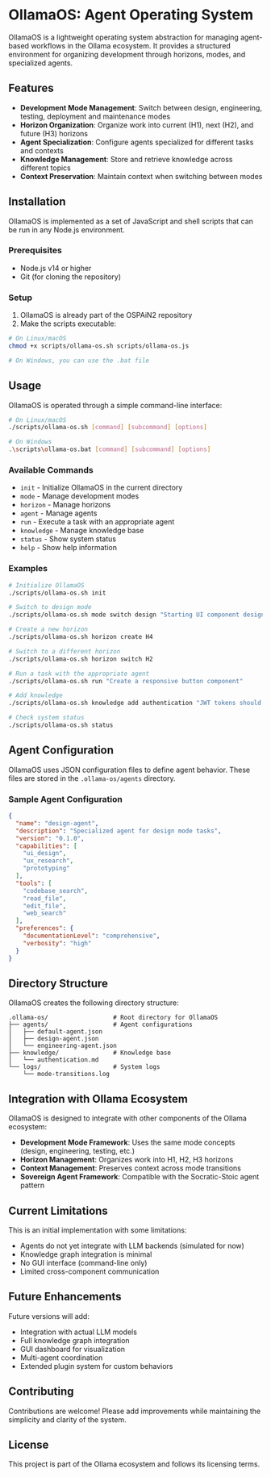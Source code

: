 # OllamaOS: Agent Operating System

OllamaOS is a lightweight operating system abstraction for managing agent-based workflows in the Ollama ecosystem. It provides a structured environment for organizing development through horizons, modes, and specialized agents.

## Features

- **Development Mode Management**: Switch between design, engineering, testing, deployment and maintenance modes
- **Horizon Organization**: Organize work into current (H1), next (H2), and future (H3) horizons
- **Agent Specialization**: Configure agents specialized for different tasks and contexts
- **Knowledge Management**: Store and retrieve knowledge across different topics
- **Context Preservation**: Maintain context when switching between modes

## Installation

OllamaOS is implemented as a set of JavaScript and shell scripts that can be run in any Node.js environment.

### Prerequisites

- Node.js v14 or higher
- Git (for cloning the repository)

### Setup

1. OllamaOS is already part of the OSPAiN2 repository
2. Make the scripts executable:

```bash
# On Linux/macOS
chmod +x scripts/ollama-os.sh scripts/ollama-os.js

# On Windows, you can use the .bat file
```

## Usage

OllamaOS is operated through a simple command-line interface:

```bash
# On Linux/macOS
./scripts/ollama-os.sh [command] [subcommand] [options]

# On Windows
.\scripts\ollama-os.bat [command] [subcommand] [options]
```

### Available Commands

- `init` - Initialize OllamaOS in the current directory
- `mode` - Manage development modes
- `horizon` - Manage horizons
- `agent` - Manage agents
- `run` - Execute a task with an appropriate agent
- `knowledge` - Manage knowledge base
- `status` - Show system status
- `help` - Show help information

### Examples

```bash
# Initialize OllamaOS
./scripts/ollama-os.sh init

# Switch to design mode
./scripts/ollama-os.sh mode switch design "Starting UI component design"

# Create a new horizon
./scripts/ollama-os.sh horizon create H4

# Switch to a different horizon
./scripts/ollama-os.sh horizon switch H2

# Run a task with the appropriate agent
./scripts/ollama-os.sh run "Create a responsive button component"

# Add knowledge
./scripts/ollama-os.sh knowledge add authentication "JWT tokens should expire after 24 hours"

# Check system status
./scripts/ollama-os.sh status
```

## Agent Configuration

OllamaOS uses JSON configuration files to define agent behavior. These files are stored in the `.ollama-os/agents` directory.

### Sample Agent Configuration

```json
{
  "name": "design-agent",
  "description": "Specialized agent for design mode tasks",
  "version": "0.1.0",
  "capabilities": [
    "ui_design",
    "ux_research",
    "prototyping"
  ],
  "tools": [
    "codebase_search",
    "read_file",
    "edit_file",
    "web_search"
  ],
  "preferences": {
    "documentationLevel": "comprehensive",
    "verbosity": "high"
  }
}
```

## Directory Structure

OllamaOS creates the following directory structure:

```
.ollama-os/                  # Root directory for OllamaOS
├── agents/                  # Agent configurations
│   ├── default-agent.json
│   ├── design-agent.json
│   └── engineering-agent.json
├── knowledge/               # Knowledge base
│   └── authentication.md
└── logs/                    # System logs
    └── mode-transitions.log
```

## Integration with Ollama Ecosystem

OllamaOS is designed to integrate with other components of the Ollama ecosystem:

- **Development Mode Framework**: Uses the same mode concepts (design, engineering, testing, etc.)
- **Horizon Management**: Organizes work into H1, H2, H3 horizons
- **Context Management**: Preserves context across mode transitions
- **Sovereign Agent Framework**: Compatible with the Socratic-Stoic agent pattern

## Current Limitations

This is an initial implementation with some limitations:

- Agents do not yet integrate with LLM backends (simulated for now)
- Knowledge graph integration is minimal
- No GUI interface (command-line only)
- Limited cross-component communication

## Future Enhancements

Future versions will add:

- Integration with actual LLM models
- Full knowledge graph integration
- GUI dashboard for visualization
- Multi-agent coordination
- Extended plugin system for custom behaviors

## Contributing

Contributions are welcome! Please add improvements while maintaining the simplicity and clarity of the system.

## License

This project is part of the Ollama ecosystem and follows its licensing terms. 